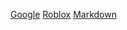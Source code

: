 [Google](https://google.com)
[Roblox](https://studyimages.com)
[Markdown](https://markdown-it.github.io/)
